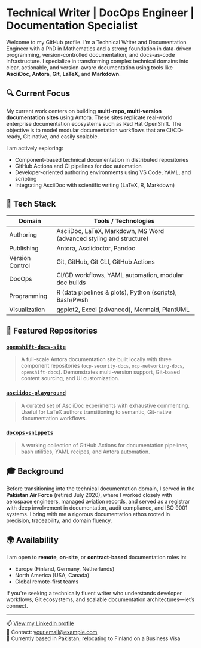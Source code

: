 # Technical Writer | DocOps Engineer | Documentation Specialist

Welcome to my GitHub profile. I’m a Technical Writer and Documentation Engineer with a PhD in Mathematics and a strong foundation in data-driven programming, version-controlled documentation, and docs-as-code infrastructure. I specialize in transforming complex technical domains into clear, actionable, and version-aware documentation using tools like **AsciiDoc**, **Antora**, **Git**, **LaTeX**, and **Markdown**.

## 🔍 Current Focus

My current work centers on building **multi-repo, multi-version documentation sites** using Antora. These sites replicate real-world enterprise documentation ecosystems such as Red Hat OpenShift. The objective is to model modular documentation workflows that are CI/CD-ready, Git-native, and easily scalable.

I am actively exploring:

- Component-based technical documentation in distributed repositories
- GitHub Actions and CI pipelines for doc automation
- Developer-oriented authoring environments using VS Code, YAML, and scripting
- Integrating AsciiDoc with scientific writing (LaTeX, R, Markdown)

## 🚀 Tech Stack

| Domain           | Tools / Technologies                                                   |
|------------------|------------------------------------------------------------------------|
| Authoring        | AsciiDoc, LaTeX, Markdown, MS Word (advanced styling and structure)     |
| Publishing       | Antora, Asciidoctor, Pandoc                                             |
| Version Control  | Git, GitHub, Git CLI, GitHub Actions                                    |
| DocOps           | CI/CD workflows, YAML automation, modular doc builds                    |
| Programming      | R (data pipelines & plots), Python (scripts), Bash/Pwsh                 |
| Visualization    | ggplot2, Excel (advanced), Mermaid, PlantUML                            |

## 📂 Featured Repositories

### [`openshift-docs-site`](https://github.com/YourGitHubUsername/openshift-docs-site)
> A full-scale Antora documentation site built locally with three component repositories (`ocp-security-docs`, `ocp-networking-docs`, `openshift-docs`). Demonstrates multi-version support, Git-based content sourcing, and UI customization.

### [`asciidoc-playground`](https://github.com/YourGitHubUsername/asciidoc-playground)
> A curated set of AsciiDoc experiments with exhaustive commenting. Useful for LaTeX authors transitioning to semantic, Git-native documentation workflows.

### [`docops-snippets`](https://github.com/YourGitHubUsername/docops-snippets)
> A working collection of GitHub Actions for documentation pipelines, bash utilities, YAML recipes, and Antora automation.

## 🎓 Background

Before transitioning into the technical documentation domain, I served in the **Pakistan Air Force** (retired July 2020), where I worked closely with aerospace engineers, managed aviation records, and served as a registrar with deep involvement in documentation, audit compliance, and ISO 9001 systems. I bring with me a rigorous documentation ethos rooted in precision, traceability, and domain fluency.

## 🌍 Availability

I am open to **remote**, **on-site**, or **contract-based** documentation roles in:

- Europe (Finland, Germany, Netherlands)
- North America (USA, Canada)
- Global remote-first teams

If you're seeking a technically fluent writer who understands developer workflows, Git ecosystems, and scalable documentation architectures—let’s connect.

---

📫 [View my LinkedIn profile](https://www.linkedin.com/in/your-link-here)  
📧 Contact: your.email@example.com  
📍 Currently based in Pakistan; relocating to Finland on a Business Visa  
